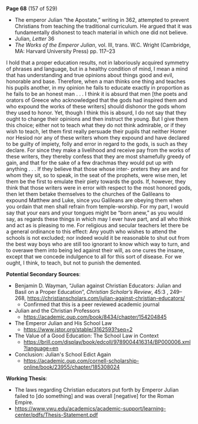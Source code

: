 **Page 68** (157 of 529)
 - The emperor Julian “the Apostate,” writing in 362, attempted to prevent Christians from teaching the traditional curriculum. He argued that it was fundamentally dishonest to teach material in which one did not believe.
 - Julian, *Letter* 36
 - *The Works of the Emperor Julian*, vol. III, trans. W.C. Wright (Cambridge, MA: Harvard University Press) pp. 117–23

I hold that a proper education results, not in laboriously acquired symmetry of 
phrases and language, but in a healthy condition of mind, I mean a mind that 
has understanding and true opinions about things good and evil, honorable and 
base. Therefore, when a man thinks one thing and teaches his pupils another, in 
my opinion he fails to educate exactly in proportion as he fails to be an honest 
man . . . I think it is absurd that men \[the poets and orators of Greece who 
acknowledged that the gods had inspired them and who expound the works of 
these writers] should dishonor the gods whom they used to honor. Yet, though 
I think this is absurd, I do not say that they ought to change their opinions and 
then instruct the young. But I give them this choice; either not to teach what 
they do not think admirable, or if they wish to teach, let them first really 
persuade their pupils that neither Homer nor Hesiod nor any of these writers 
whom they expound and have declared to be guilty of impiety, folly and error 
in regard to the gods, is such as they declare. For since they make a livelihood 
and receive pay from the works of these writers, they thereby confess that they 
are most shamefully greedy of gain, and that for the sake of a few drachmas 
they would put up with anything . . . If they believe that those whose inter- 
preters they are and for whom they sit, so to speak, in the seat of the prophets, 
were wise men, let them be the first to emulate their piety towards the gods. If, 
however, they think that those writers were in error with respect to the most 
honored gods, then let them betake themselves to the churches of the Galileans 
to expound Matthew and Luke, since you Galileans are obeying them when 
you ordain that men shall refrain from temple-worship. For my part, I would 
say that your ears and your tongues might be “born anew,” as you would say, 
as regards these things in which may I ever have part, and all who think and act 
as is pleasing to me. For religious and secular teachers let there be a general 
ordinance to this effect: Any youth who wishes to attend the schools is not 
excluded; nor indeed would it be reasonable to shut out from the best way boys 
who are still too ignorant to know which way to turn, and to overawe them into 
being led against their will, as one cures the insane, except that we concede 
indulgence to all for this sort of disease. For we ought, I think, to teach, but not 
to punish the demented. 

**Potential Secondary Sources**:
 - Benjamin D. Wayman, “Julian against Christian Educators: Julian and Basil on a Proper Education”, _Christian Scholar’s Review_, 45:3 , 249–268, https://christianscholars.com/julian-against-christian-educators/
	 - Confirmed that this is a peer reviewed academic journal
 - Julian and the Christian Professors
	 - https://academic.oup.com/book/8434/chapter/154204845
 - The Emperor Julian and His School Law
	 - https://www.jstor.org/stable/3162593?seq=2
 - The Value of a Good Education: The School Law in Context
	 - https://brill.com/display/book/edcoll/9789004416314/BP000006.xml?language=en
 - Conclusion: Julian's School Edict Again
	 - https://academic.oup.com/cornell-scholarship-online/book/23955/chapter/185308024

**Working Thesis**:
 - The laws regarding Christian educators put forth by Emperor Julian failed to [do something] and was overall [negative] for the Roman Empire.
 - https://www.vwu.edu/academics/academic-support/learning-center/pdfs/Thesis-Statement.pdf
